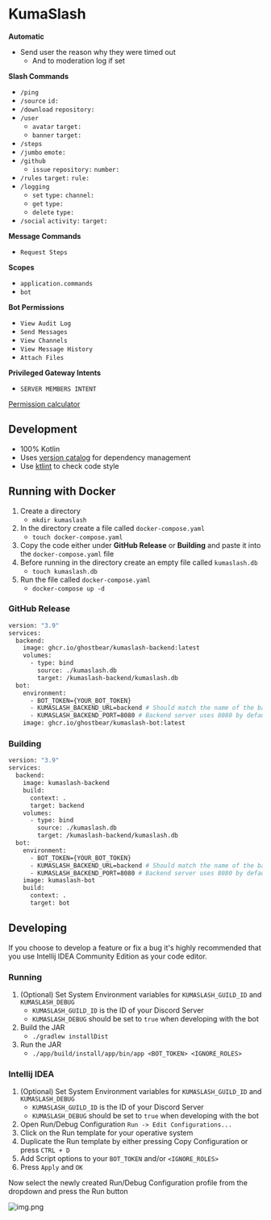 # KumaSlash

**Automatic**
- Send user the reason why they were timed out
  - And to moderation log if set

**Slash Commands**
- `/ping`
- `/source` `id:`
- `/download` `repository:`
- `/user`
  - `avatar` `target:`
  - `banner` `target:`
- `/steps`
- `/jumbo` `emote:`
- `/github`
  - `issue` `repository:` `number:`
- `/rules` `target:` `rule:`
- `/logging`
  - `set` `type:` `channel:`
  - `get` `type:`
  - `delete` `type:`
- `/social` `activity:` `target:`

**Message Commands**
- `Request Steps`

**Scopes**
- `application.commands`
- `bot`

**Bot Permissions**
- `View Audit Log`
- `Send Messages`
- `View Channels`
- `View Message History`
- `Attach Files`

**Privileged Gateway Intents**
- `SERVER MEMBERS INTENT`

[Permission calculator](https://discordapi.com/permissions.html#101376)

## Development
- 100% Kotlin
- Uses [version catalog](https://docs.gradle.org/current/userguide/platforms.html) for dependency management
- Use [ktlint](https://github.com/pinterest/ktlint) to check code style

## Running with Docker

1. Create a directory 
   - `mkdir kumaslash`
2. In the directory create a file called `docker-compose.yaml`
   - `touch docker-compose.yaml`
3. Copy the code either under **GitHub Release** or **Building** and paste it into the `docker-compose.yaml` file
4. Before running in the directory create an empty file called `kumaslash.db`
    - `touch kumaslash.db`
5. Run the file called `docker-compose.yaml`
   - `docker-compose up -d`

### GitHub Release
```dockerfile
version: "3.9"
services:
  backend:
    image: ghcr.io/ghostbear/kumaslash-backend:latest
    volumes:
      - type: bind
        source: ./kumaslash.db
        target: /kumaslash-backend/kumaslash.db
  bot:
    environment:
      - BOT_TOKEN={YOUR_BOT_TOKEN}
      - KUMASLASH_BACKEND_URL=backend # Should match the name of the backend service
      - KUMASLASH_BACKEND_PORT=8080 # Backend server uses 8080 by default
    image: ghcr.io/ghostbear/kumaslash-bot:latest
```

### Building
```dockerfile
version: "3.9"
services:
  backend:
    image: kumaslash-backend
    build:
      context: .
      target: backend
    volumes:
      - type: bind
        source: ./kumaslash.db
        target: /kumaslash-backend/kumaslash.db
  bot:
    environment:
      - BOT_TOKEN={YOUR_BOT_TOKEN}
      - KUMASLASH_BACKEND_URL=backend # Should match the name of the backend service
      - KUMASLASH_BACKEND_PORT=8080 # Backend server uses 8080 by default
    image: kumaslash-bot
    build:
      context: .
      target: bot
```

## Developing

If you choose to develop a feature or fix a bug it's highly recommended that you use Intellij IDEA Community Edition as your code editor. 

### Running

1. (Optional) Set System Environment variables for `KUMASLASH_GUILD_ID` and `KUMASLASH_DEBUG`
   - `KUMASLASH_GUILD_ID` is the ID of your Discord Server
   - `KUMASLASH_DEBUG` should be set to `true` when developing with the bot
2. Build the JAR 
   - `./gradlew installDist`
3. Run the JAR
   - `./app/build/install/app/bin/app <BOT_TOKEN> <IGNORE_ROLES>`

### Intellij IDEA

1. (Optional) Set System Environment variables for `KUMASLASH_GUILD_ID` and `KUMASLASH_DEBUG`
    - `KUMASLASH_GUILD_ID` is the ID of your Discord Server
    - `KUMASLASH_DEBUG` should be set to `true` when developing with the bot
2. Open Run/Debug Configuration `Run -> Edit Configurations...`
3. Click on the Run template for your operative system
4. Duplicate the Run template by either pressing Copy Configuration or press `CTRL + D`
5. Add Script options to your `BOT_TOKEN` and/or `<IGNORE_ROLES>`
6. Press `Apply` and `OK`

Now select the newly created Run/Debug Configuration profile from the dropdown and press the Run button

![img.png](.github/assets/run_profiles.png)